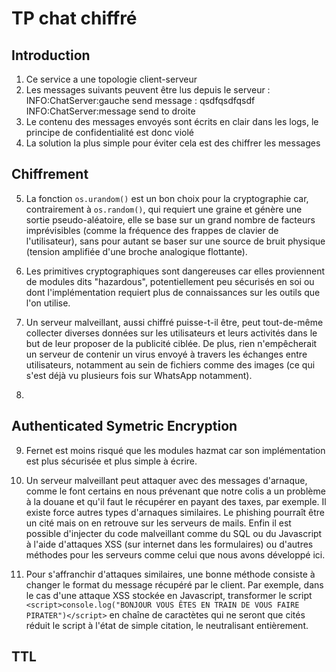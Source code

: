 # TP chat chiffré

## Introduction

1. Ce service a une topologie client-serveur
2. Les messages suivants peuvent être lus depuis le serveur :
INFO:ChatServer:gauche send message : qsdfqsdfqsdf
INFO:ChatServer:message send to droite
3. Le contenu des messages envoyés sont écrits en clair dans les logs, le principe de confidentialité est donc violé
4. La solution la plus simple pour éviter cela est des chiffrer les messages 

## Chiffrement

5. La fonction `os.urandom()` est un bon choix pour la cryptographie car, contrairement à `os.random()`, qui requiert une graine et génère une sortie pseudo-aléatoire, elle se base sur un grand nombre de facteurs imprévisibles (comme la fréquence des frappes de clavier de l'utilisateur), sans pour autant se baser sur une source de bruit physique (tension amplifiée d'une broche analogique flottante).

6. Les primitives cryptographiques sont dangereuses car elles proviennent de modules dits "hazardous", potentiellement peu sécurisés en soi ou dont l'implémentation requiert plus de connaissances sur les outils que l'on utilise.

7. Un serveur malveillant, aussi chiffré puisse-t-il être, peut tout-de-même collecter diverses données sur les utilisateurs et leurs activités dans le but de leur proposer de la publicité ciblée. De plus, rien n'empêcherait un serveur de contenir un virus envoyé à travers les échanges entre utilisateurs, notamment au sein de fichiers comme des images (ce qui s'est déjà vu plusieurs fois sur WhatsApp notamment).

8.

## Authenticated Symetric Encryption

9. Fernet est moins risqué que les modules hazmat car son implémentation est plus sécurisée et plus simple à écrire.

10. Un serveur malveillant peut attaquer avec des messages d'arnaque, comme le font certains en nous prévenant que notre colis a un problème à la douane et qu'il faut le récupérer en payant des taxes, par exemple. Il existe force autres types d'arnaques similaires. Le phishing pourraît être un cité mais on en retrouve sur les serveurs de mails. Enfin il est possible d'injecter du code malveillant comme du SQL ou du Javascript à l'aide d'attaques XSS (sur internet dans les formulaires) ou d'autres méthodes pour les serveurs comme celui que nous avons développé ici.

11. Pour s'affranchir d'attaques similaires, une bonne méthode consiste à changer le format du message récupéré par le client. Par exemple, dans le cas d'une attaque XSS stockée en Javascript, transformer le script `<script>console.log("BONJOUR VOUS ÊTES EN TRAIN DE VOUS FAIRE PIRATER")</script>` en chaîne de caractètes qui ne seront que cités réduit le script à l'état de simple citation, le neutralisant entièrement.

## TTL
